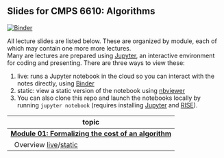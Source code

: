 ## Slides for CMPS 6610: Algorithms

[![Binder](https://mybinder.org/badge_logo.svg)](https://mybinder.org/v2/gh/tulane-cmps6610/fall2023-slides/master)

All lecture slides are listed below. These are organized by module, each of which may contain one more more lectures.  
Many are lectures are prepared using [Jupyter](https://jupyter.org/), an interactive environment for coding and presenting. There are three ways to view these:

1. live: runs a Jupyter notebook in the cloud so you can interact with the notes directly, using [Binder](https://mybinder.org/v2/gh/tulane-cmps2200/slides/master)
2. static: view a static version of the notebook using [nbviewer](https://nbviewer.jupyter.org)
3. You can also clone this repo and launch the notebooks locally by running `jupyter notebook` (requires installing  [Jupyter](https://jupyter.org/) and [RISE](https://rise.readthedocs.io/en/stable/index.html)).

|topic|
|-----|
|[**Module 01: Formalizing the cost of an algorithm**](https://github.com/tulane-cmps2200/slides/tree/master/module-01-cost)|
|                              &nbsp;&nbsp;Overview [live](https://mybinder.org/v2/gh/tulane-cmps2200/slides/master?filepath=module-01-cost/01-intro/01-intro.ipynb)/[static](https://nbviewer.jupyter.org/github/tulane-cmps2200/slides/blob/master/module-01-cost/01-intro/01-intro.ipynb?flush_cache=True)|
<!---
|                           &nbsp;&nbsp;Parallelism [live](https://mybinder.org/v2/gh/tulane-cmps2200/slides/master?filepath=module-01-cost/02-parallel/02-parallel.ipynb)/[static](https://nbviewer.jupyter.org/github/tulane-cmps2200/slides/blob/master/module-01-cost/02-parallel/02-parallel.ipynb?flush_cache=True)|
|                &nbsp;&nbsp;Functional programming [live](https://mybinder.org/v2/gh/tulane-cmps2200/slides/master?filepath=module-01-cost/03-functional/03-functional.ipynb)/[static](https://nbviewer.jupyter.org/github/tulane-cmps2200/slides/blob/master/module-01-cost/03-functional/03-functional.ipynb?flush_cache=True)|
|                                 &nbsp;&nbsp;SPARC [live](https://mybinder.org/v2/gh/tulane-cmps2200/slides/master?filepath=module-01-cost/04-sparc/04-sparc.ipynb)/[static](https://nbviewer.jupyter.org/github/tulane-cmps2200/slides/blob/master/module-01-cost/04-sparc/04-sparc.ipynb?flush_cache=True)|
|                           &nbsp;&nbsp;Cost models [live](https://mybinder.org/v2/gh/tulane-cmps2200/slides/master?filepath=module-01-cost/05-cost/05-cost.ipynb)/[static](https://nbviewer.jupyter.org/github/tulane-cmps2200/slides/blob/master/module-01-cost/05-cost/05-cost.ipynb?flush_cache=True)|
|[                        **Module 02: Recurrences**](https://github.com/tulane-cmps2200/slides/tree/master/module-02-recurrences)|
|                           &nbsp;&nbsp;Recurrences [live](https://mybinder.org/v2/gh/tulane-cmps2200/slides/master?filepath=module-02-recurrences/recurrences.ipynb)/[static](https://nbviewer.jupyter.org/github/tulane-cmps2200/slides/blob/master/module-02-recurrences/recurrences.ipynb?flush_cache=True)|
|[                          **Module 03: Sequences**](https://github.com/tulane-cmps2200/slides/tree/master/module-03-sequences)|
|                    &nbsp;&nbsp;Sequences Overview [live](https://mybinder.org/v2/gh/tulane-cmps2200/slides/master?filepath=module-03-sequences/01-sequences/01-sequence.ipynb)/[static](https://nbviewer.jupyter.org/github/tulane-cmps2200/slides/blob/master/module-03-sequences/01-sequences/01-sequence.ipynb?flush_cache=True)|
|                    &nbsp;&nbsp;Iterate and Reduce [live](https://mybinder.org/v2/gh/tulane-cmps2200/slides/master?filepath=module-03-sequences/02-operators/02-operators.ipynb)/[static](https://nbviewer.jupyter.org/github/tulane-cmps2200/slides/blob/master/module-03-sequences/02-operators/02-operators.ipynb?flush_cache=True)|
|                                  &nbsp;&nbsp;Scan [live](https://mybinder.org/v2/gh/tulane-cmps2200/slides/master?filepath=module-03-sequences/03-scan/03-scan.ipynb)/[static](https://nbviewer.jupyter.org/github/tulane-cmps2200/slides/blob/master/module-03-sequences/03-scan/03-scan.ipynb?flush_cache=True)|
|        &nbsp;&nbsp;Problem solving with sequences [live](https://mybinder.org/v2/gh/tulane-cmps2200/slides/master?filepath=module-03-sequences/04-problems/04-problems.ipynb)/[static](https://nbviewer.jupyter.org/github/tulane-cmps2200/slides/blob/master/module-03-sequences/04-problems/04-problems.ipynb?flush_cache=True)|
|[                 **Module 04: Divide and Conquer**](https://github.com/tulane-cmps2200/slides/tree/master/module-04-divide-and-conquer)|
&nbsp;&nbsp;[Reduction and Brute Force](https://nbviewer.jupyter.org/github/tulane-cmps2200/slides/blob/master/module-04-divide-and-conquer/dc-01.ipynb?flush_cache=True)|
&nbsp;&nbsp;[Divide & Conquer Scan](https://nbviewer.jupyter.org/github/tulane-cmps2200/slides/blob/master/module-04-divide-and-conquer/dc-02.ipynb?flush_cache=True)|
&nbsp;&nbsp;[MCSS + TSP Divide & Conquer](https://nbviewer.jupyter.org/github/tulane-cmps2200/slides/blob/master/module-04-divide-and-conquer/dc-03.ipynb?flush_cache=True)|
&nbsp;&nbsp;[Midterm Review](https://nbviewer.jupyter.org/github/tulane-cmps2200/slides/blob/master/module-04-divide-and-conquer/dc-04.ipynb?flush_cache=True)|
[              **Module 05: Randomized Algorithms**](https://github.com/tulane-cmps2200/slides/tree/master/module-05-random)|
&nbsp;&nbsp;[Probability Review](https://nbviewer.jupyter.org/github/tulane-cmps2200/slides/blob/master/module-05-random/random-01.ipynb?flush_cache=True)|
&nbsp;&nbsp;[Selection](https://nbviewer.jupyter.org/github/tulane-cmps2200/slides/blob/master/module-05-random/random-02.ipynb?flush_cache=True)|
&nbsp;&nbsp;[Quicksort](https://nbviewer.jupyter.org/github/tulane-cmps2200/slides/blob/master/module-05-random/random-03.ipynb?flush_cache=True)|
|[                  **Module 06: Greedy Algorithms**](https://github.com/tulane-cmps2200/slides/tree/master/module-06-greedy)|
&nbsp;&nbsp;[Task scheduling / Knapsack](https://nbviewer.jupyter.org/github/tulane-cmps2200/slides/blob/master/module-06-greedy/greedy-01.ipynb?flush_cache=True)|
&nbsp;&nbsp;[Heaps](https://nbviewer.jupyter.org/github/tulane-cmps2200/slides/blob/master/module-06-greedy/greedy-02.ipynb?flush_cache=True)|
&nbsp;&nbsp;[Huffman coding](https://nbviewer.jupyter.org/github/tulane-cmps2200/slides/blob/master/module-06-greedy/greedy-03.ipynb?flush_cache=True)|
|[                **Module 07: Dynamic Programming**](https://github.com/tulane-cmps2200/slides/tree/master/module-07-dynamic)|
&nbsp;&nbsp;[0-1 Knapsack](https://nbviewer.jupyter.org/github/tulane-cmps2200/slides/blob/master/module-07-dynamic/dp-01.ipynb?flush_cache=True)|
&nbsp;&nbsp;[Edit Distance, Longest Increasing Subsequence](https://nbviewer.jupyter.org/github/tulane-cmps2200/slides/blob/master/module-07-dynamic/dp-02.ipynb?flush_cache=True)|
&nbsp;&nbsp;[Huffman Coding](https://nbviewer.jupyter.org/github/tulane-cmps2200/slides/blob/master/module-07-dynamic/dp-03.ipynb?flush_cache=True)|
|[                             **Module 08: Graphs**](https://github.com/tulane-cmps2200/slides/tree/master/module-08-graph)|
&nbsp;&nbsp;[Graph Overview](https://nbviewer.jupyter.org/github/tulane-cmps2200/slides/blob/master/module-08-graph/graph-01.ipynb?flush_cache=True)|
&nbsp;&nbsp;[BFS](https://nbviewer.jupyter.org/github/tulane-cmps2200/slides/blob/master/module-08-graph/graph-02.ipynb?flush_cache=True)|
&nbsp;&nbsp;[DFS](https://nbviewer.jupyter.org/github/tulane-cmps2200/slides/blob/master/module-08-graph/graph-03.ipynb?flush_cache=True)|
&nbsp;&nbsp;[Dijkstra](https://nbviewer.jupyter.org/github/tulane-cmps2200/slides/blob/master/module-08-graph/graph-04.ipynb?flush_cache=True)|
&nbsp;&nbsp;[Bellman-Ford](https://nbviewer.jupyter.org/github/tulane-cmps2200/slides/blob/master/module-08-graph/graph-05.ipynb?flush_cache=True)|
&nbsp;&nbsp;[Johnson](https://nbviewer.jupyter.org/github/tulane-cmps2200/slides/blob/master/module-08-graph/graph-06.ipynb?flush_cache=True)|
|[                     **Module 09: Spanning trees**](https://github.com/tulane-cmps2200/slides/tree/master/module-09-trees)|
&nbsp;&nbsp;[MST Overview - Prim](https://nbviewer.jupyter.org/github/tulane-cmps2200/slides/blob/master/module-09-trees/tree-01.ipynb?flush_cache=True)|
&nbsp;&nbsp;[Kruskal+TSP](https://nbviewer.jupyter.org/github/tulane-cmps2200/slides/blob/master/module-09-trees/tree-02.ipynb?flush_cache=True)|
&nbsp;&nbsp;[Edge Contraction](https://nbviewer.jupyter.org/github/tulane-cmps2200/slides/blob/master/module-09-trees/tree-03.ipynb?flush_cache=True)|
&nbsp;&nbsp;[Star Contraction](https://nbviewer.jupyter.org/github/tulane-cmps2200/slides/blob/master/module-09-trees/tree-04.ipynb?flush_cache=True)|
&nbsp;&nbsp;[Boruvka](https://nbviewer.jupyter.org/github/tulane-cmps2200/slides/blob/master/module-09-trees/tree-05.ipynb?flush_cache=True)|
|[                      **Module 10: Computability**](https://github.com/tulane-cmps2200/slides/tree/master/module-10-computability)|
&nbsp;&nbsp;[Computational Complexity](https://nbviewer.jupyter.org/github/tulane-cmps2200/slides/blob/master/module-10-computability/computability.ipynb?flush_cache=True)|
--->
